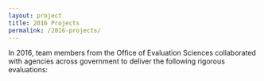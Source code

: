 ```yaml
---
layout: project
title: 2016 Projects
permalink: /2016-projects/
---
```


In 2016, team members from the Office of Evaluation Sciences collaborated with agencies across government to deliver the following rigorous evaluations: 
